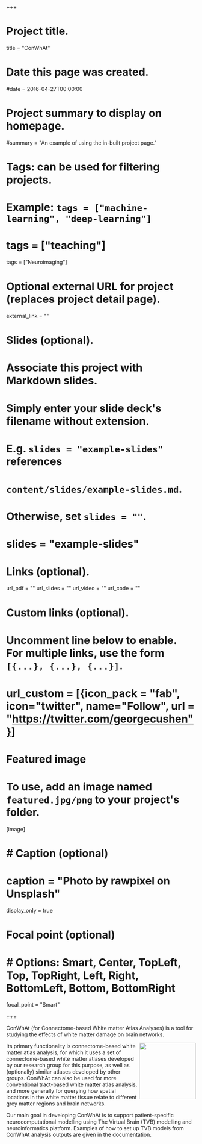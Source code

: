 +++
# Project title.
title = "ConWhAt"

# Date this page was created.
#date = 2016-04-27T00:00:00

# Project summary to display on homepage.
#summary = "An example of using the in-built project page."

# Tags: can be used for filtering projects.
# Example: `tags = ["machine-learning", "deep-learning"]`
# tags = ["teaching"]
tags = ["Neuroimaging"]

# Optional external URL for project (replaces project detail page).
external_link = ""

# Slides (optional).
#   Associate this project with Markdown slides.
#   Simply enter your slide deck's filename without extension.
#   E.g. `slides = "example-slides"` references 
#   `content/slides/example-slides.md`.
#   Otherwise, set `slides = ""`.
# slides = "example-slides"

# Links (optional).
url_pdf = ""
url_slides = ""
url_video = ""
url_code = ""

# Custom links (optional).
#   Uncomment line below to enable. For multiple links, use the form `[{...}, {...}, {...}]`.
# url_custom = [{icon_pack = "fab", icon="twitter", name="Follow", url = "https://twitter.com/georgecushen"}]

# Featured image
# To use, add an image named `featured.jpg/png` to your project's folder. 
[image]
#  # Caption (optional)
#  caption = "Photo by rawpixel on Unsplash"
  display_only = true
  
  
# Focal point (optional)
#  # Options: Smart, Center, TopLeft, Top, TopRight, Left, Right, BottomLeft, Bottom, BottomRight
  focal_point = "Smart"


+++


ConWhAt (for Connectome-based White matter Atlas Analyses) is a tool for studying the effects of white matter damage on brain networks.


<img src="/img/conwhat_logo.png" align="right" margin="15px 15px 15px 15px" width="150" /> 

Its primary functionality is connectome-based white matter atlas analysis, for which it uses a set of connectome-based white matter 
atlases developed by our research group for this purpose, as well as (optionally) similar atlases developed by other groups. ConWhAt 
can also be used for more conventional tract-based white matter atlas analysis, and more generally for querying how spatial locations 
in the white matter tissue relate to different grey matter regions and brain networks. 

Our main goal in developing ConWhAt is to 
support patient-specific neurocomputational modelling using The Virtual Brain (TVB) modelling and neuroinformatics platform. 
Examples of how to set up TVB models from ConWhAt analysis outputs are given in the documentation.




